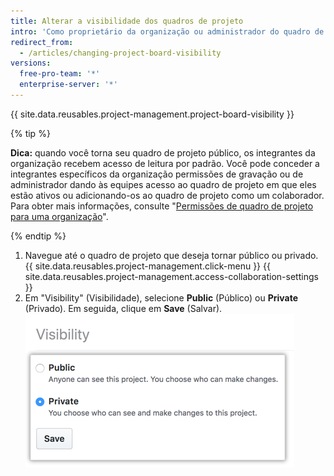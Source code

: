 ```yaml
---
title: Alterar a visibilidade dos quadros de projeto
intro: 'Como proprietário da organização ou administrador do quadro de projeto, você pode tornar um quadro de projeto público ou privado.'
redirect_from:
  - /articles/changing-project-board-visibility
versions:
  free-pro-team: '*'
  enterprise-server: '*'
---
```


{{ site.data.reusables.project-management.project-board-visibility }}

{% tip %}

**Dica:** quando você torna seu quadro de projeto público, os integrantes da organização recebem acesso de leitura por padrão. Você pode conceder a integrantes específicos da organização permissões de gravação ou de administrador dando às equipes acesso ao quadro de projeto em que eles estão ativos ou adicionando-os ao quadro de projeto como um colaborador. Para obter mais informações, consulte "[Permissões de quadro de projeto para uma organização](/articles/project-board-permissions-for-an-organization)".

{% endtip %}

1. Navegue até o quadro de projeto que deseja tornar público ou privado.
{{ site.data.reusables.project-management.click-menu }}
{{ site.data.reusables.project-management.access-collaboration-settings }}
4. Em "Visibility" (Visibilidade), selecione **Public** (Público) ou **Private** (Privado). Em seguida, clique em **Save** (Salvar). ![Botões de opção Public (Público) e Private (Privado)](/assets/images/help/projects/project-board-visibility-options.png)

